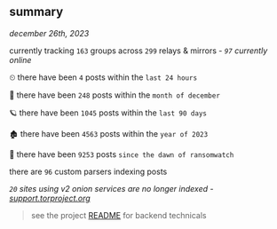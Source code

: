 
## summary
_december 26th, 2023_

currently tracking `163` groups across `299` relays & mirrors - _`97` currently online_

⏲ there have been `4` posts within the `last 24 hours`

🦈 there have been `248` posts within the `month of december`

🪐 there have been `1045` posts within the `last 90 days`

🏚 there have been `4563` posts within the `year of 2023`

🦕 there have been `9253` posts `since the dawn of ransomwatch`

there are `96` custom parsers indexing posts

_`20` sites using v2 onion services are no longer indexed - [support.torproject.org](https://support.torproject.org/onionservices/v2-deprecation/)_

> see the project [README](https://github.com/joshhighet/ransomwatch#ransomwatch--) for backend technicals
